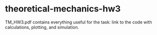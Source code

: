 # theoretical-mechanics-hw3
TM_HW3.pdf contains everything useful for the task: link to the code with calculations, plotting, and simulation.
